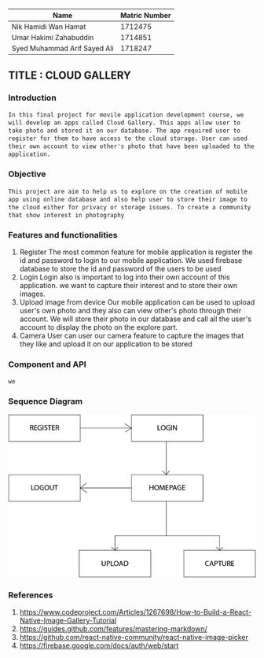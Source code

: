 Name|Matric Number
----|------
Nik Hamidi Wan Hamat| 1712475
Umar Hakimi Zahabuddin|  1714851
Syed Muhammad Arif Sayed Ali |1718247

## TITLE : CLOUD GALLERY
### Introduction
    In this final project for movile application development course, we will develop an apps called Cloud Gallery. This apps allow user to take photo and stored it on our database. The app required user to register for them to have access to the cloud storage. User can used their own account to view other's photo that have been uploaded to the application. 

### Objective
    This project are aim to help us to explore on the creation of mobile app using online database and also help user to store their image to the cloud either for privacy or storage issues. To create a community that show interest in photography
### Features and functionalities
1. Register
   The most common feature for mobile application is register the id and password to login to our mobile application. We used firebase database to store the id and password
   of the users to be used
2. Login
    Login also is important to log into their own account of this application. we want to capture their interest and to store their own images.
3. Upload image from device
    Our mobile application can be used to upload user's own photo and they also can view other's photo through their account. We will store their photo in our database and call all the user's account to display the photo on the explore part.
4. Camera
    User can user our camera feature to capture the images that they like and upload it on our application to be stored
    
### Component and API
    we
### Sequence Diagram
![Sequence Diagram](/1.jpg)
### References
1. https://www.codeproject.com/Articles/1267698/How-to-Build-a-React-Native-Image-Gallery-Tutorial
2. https://guides.github.com/features/mastering-markdown/
3. https://github.com/react-native-community/react-native-image-picker
4. https://firebase.google.com/docs/auth/web/start

